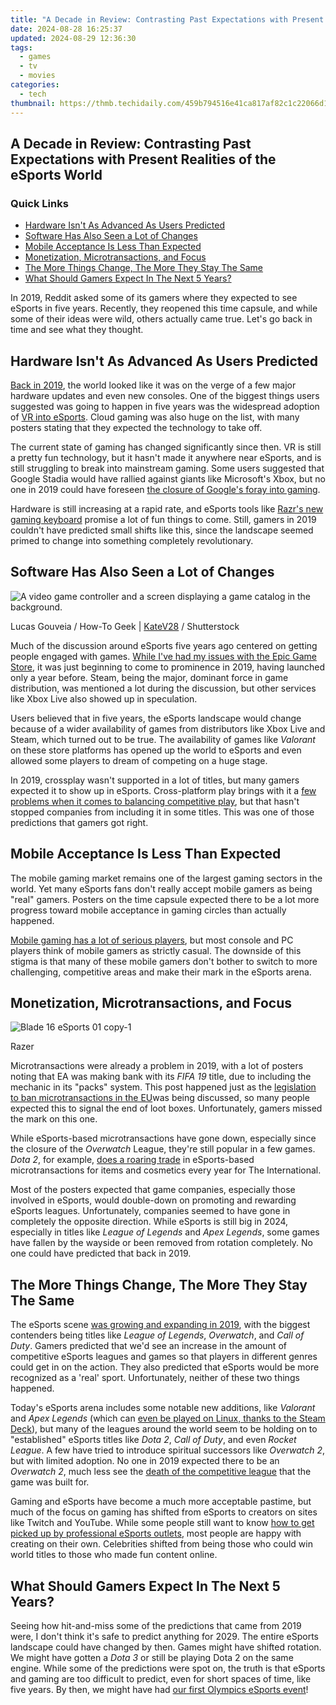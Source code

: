 ```yaml
---
title: "A Decade in Review: Contrasting Past Expectations with Present Realities of the eSports World"
date: 2024-08-28 16:25:37
updated: 2024-08-29 12:36:30
tags:
  - games
  - tv
  - movies
categories:
  - tech
thumbnail: https://thmb.techidaily.com/459b794516e41ca817af82c1c22066d193c455f4891dd7a8e040210befb5bf6c.jpg
---
```


## A Decade in Review: Contrasting Past Expectations with Present Realities of the eSports World

### Quick Links

* [Hardware Isn't As Advanced As Users Predicted](https://buynow-help.techidaily.com/must-know-elements-when-selecting-a-network-link/)
* [Software Has Also Seen a Lot of Changes](https://instagram-video-recordings.techidaily.com/2024-approved-from-concept-to-completion-a-stories-polling-handbook/)
* [Mobile Acceptance Is Less Than Expected](https://activate-lock.techidaily.com/in-2024-a-how-to-guide-on-bypassing-iphone-xs-icloud-activation-lock-by-drfone-ios/)
* [Monetization, Microtransactions, and Focus](https://fox-boxes.techidaily.com/new-capturing-and-reducing-speed-with-iphone-a-step-by-step-guide-for-2024/)
* [The More Things Change, The More They Stay The Same](https://instagram-clips.techidaily.com/updated-elite-architects-best-of-breed-instragram-hlv-artisans-for-2024/)
* [What Should Gamers Expect In The Next 5 Years?](https://fake-location.techidaily.com/how-to-stop-my-spouse-from-spying-on-my-oppo-a78-5g-drfone-by-drfone-virtual-android/)

 In 2019, Reddit asked some of its gamers where they expected to see eSports in five years. Recently, they reopened this time capsule, and while some of their ideas were wild, others actually came true. Let's go back in time and see what they thought.

##  Hardware Isn't As Advanced As Users Predicted

[Back in 2019](https://www.reddit.com/r/Games/comments/bopm93/rgames%5Ffiveyear%5Ftime%5Fcapsule%5Fwhat/), the world looked like it was on the verge of a few major hardware updates and even new consoles. One of the biggest things users suggested was going to happen in five years was the widespread adoption of [VR into eSports](https://aixr.org/insights/how-vr-could-be-the-next-big-platform-for-esports/). Cloud gaming was also huge on the list, with many posters stating that they expected the technology to take off.

 The current state of gaming has changed significantly since then. VR is still a pretty fun technology, but it hasn't made it anywhere near eSports, and is still struggling to break into mainstream gaming. Some users suggested that Google Stadia would have rallied against giants like Microsoft's Xbox, but no one in 2019 could have foreseen [the closure of Google's foray into gaming](https://www.theverge.com/2022/9/29/23378713/google-stadia-shutting-down-game-streaming-january-2023).

 Hardware is still increasing at a rapid rate, and eSports tools like [Razr's new gaming keyboard](https://www.theverge.com/2024/7/23/24204422/wooting-razer-snap-tap-socd-beta-feature) promise a lot of fun things to come. Still, gamers in 2019 couldn't have predicted small shifts like this, since the landscape seemed primed to change into something completely revolutionary.

##  Software Has Also Seen a Lot of Changes

![A video game controller and a screen displaying a game catalog in the background.](https://static1.howtogeekimages.com/wordpress/wp-content/uploads/2024/05/a-video-game-controller-and-a-screen-displaying-a-game-catalog-in-the-background.jpg) 

Lucas Gouveia / How-To Geek | [KateV28](https://www.shutterstock.com/image-photo/white-xbox-game-controller-lies-next-2248027319) / Shutterstock

 Much of the discussion around eSports five years ago centered on getting people engaged with games. [While I've had my issues with the Epic Game Store](https://change-location.techidaily.com/in-2024-how-and-where-to-find-a-shiny-stone-pokemon-for-vivo-y77t-drfone-by-drfone-virtual-android/), it was just beginning to come to prominence in 2019, having launched only a year before. Steam, being the major, dominant force in game distribution, was mentioned a lot during the discussion, but other services like Xbox Live also showed up in speculation.

 Users believed that in five years, the eSports landscape would change because of a wider availability of games from distributors like Xbox Live and Steam, which turned out to be true. The availability of games like _Valorant_ on these store platforms has opened up the world to eSports and even allowed some players to dream of competing on a huge stage.

 In 2019, crossplay wasn't supported in a lot of titles, but many gamers expected it to show up in eSports. Cross-platform play brings with it a [few problems when it comes to balancing competitive play](https://screen-sharing-recording.techidaily.com/1715859805411-2024-approved-seeking-the-best-ps2-games-try-these-5-android-emulators/), but that hasn't stopped companies from including it in some titles. This was one of those predictions that gamers got right.

##  Mobile Acceptance Is Less Than Expected

 The mobile gaming market remains one of the largest gaming sectors in the world. Yet many eSports fans don't really accept mobile gamers as being "real" gamers. Posters on the time capsule expected there to be a lot more progress toward mobile acceptance in gaming circles than actually happened.

[Mobile gaming has a lot of serious players](https://win-solutions.techidaily.com/the-ultimate-strategy-to-correct-mw3-dev-error-6068-as-you-head-into-2024/), but most console and PC players think of mobile gamers as strictly casual. The downside of this stigma is that many of these mobile gamers don't bother to switch to more challenging, competitive areas and make their mark in the eSports arena.

##  Monetization, Microtransactions, and Focus

![Blade 16 eSports 01 copy-1](https://static1.howtogeekimages.com/wordpress/wp-content/uploads/2024/01/blade-16-esports-01-copy-1.jpg) 

Razer

 Microtransactions were already a problem in 2019, with a lot of posters noting that EA was making bank with its _FIFA 19_ title, due to including the mechanic in its "packs" system. This post happened just as the [legislation to ban microtransactions in the EU](https://www.forbes.com/sites/davidthier/2019/05/08/new-microtransactionloot-box-bill-could-devastate-video-game-publishers-if-it-passes/)was being discussed, so many people expected this to signal the end of loot boxes. Unfortunately, gamers missed the mark on this one.

 While eSports-based microtransactions have gone down, especially since the closure of the _Overwatch_ League, they're still popular in a few games. _Dota 2_, for example, [does a roaring trade](https://www.dota-showcase.com/tracker) in eSports-based microtransactions for items and cosmetics every year for The International.

 Most of the posters expected that game companies, especially those involved in eSports, would double-down on promoting and rewarding eSports leagues. Unfortunately, companies seemed to have gone in completely the opposite direction. While eSports is still big in 2024, especially in titles like _League of Legends_ and _Apex Legends_, some games have fallen by the wayside or been removed from rotation completely. No one could have predicted that back in 2019.

##  The More Things Change, The More They Stay The Same

 The eSports scene [was growing and expanding in 2019](https://www.androidauthority.com/esports-tournaments-leagues-963799/), with the biggest contenders being titles like _League of Legends_, _Overwatch_, and _Call of Duty_. Gamers predicted that we'd see an increase in the amount of competitive eSports leagues and games so that players in different genres could get in on the action. They also predicted that eSports would be more recognized as a 'real' sport. Unfortunately, neither of these two things happened.

 Today's eSports arena includes some notable new additions, like _Valorant_ and _Apex Legends_ (which can [even be played on Linux, thanks to the Steam Deck](https://instagram-video-files.techidaily.com/insta-velocity-strategic-use-of-likes-and-videos-for-growth/)), but many of the leagues around the world seem to be holding on to "established" eSports titles like _Dota 2_, _Call of Duty_, and even _Rocket League_. A few have tried to introduce spiritual successors like _Overwatch 2_, but with limited adoption. No one in 2019 expected there to be an _Overwatch 2_, much less see the [death of the competitive league](https://www.theverge.com/23954005/overwatch-league-shuts-down-activision-blizzard) that the game was built for.

 Gaming and eSports have become a much more acceptable pastime, but much of the focus on gaming has shifted from eSports to creators on sites like Twitch and YouTube. While some people still want to know [how to get picked up by professional eSports outlets](https://technical-tips.techidaily.com/ideal-gaming-gear-for-children-ultimate-list-of-consoles-and-add-ons/), most people are happy with creating on their own. Celebrities shifted from being those who could win world titles to those who made fun content online.

##  What Should Gamers Expect In The Next 5 Years?

 Seeing how hit-and-miss some of the predictions that came from 2019 were, I don't think it's safe to predict anything for 2029\. The entire eSports landscape could have changed by then. Games might have shifted rotation. We might have gotten a _Dota 3_ or still be playing Dota 2 on the same engine. While some of the predictions were spot on, the truth is that eSports and gaming are too difficult to predict, even for short spaces of time, like five years. By then, we might have had [our first Olympics eSports event](https://metro.co.uk/2024/07/24/olympic-esports-games-coming-2025-non-violent-games-21286769/?ico=mosaic%5Fgaming)!

<ins class="adsbygoogle"
     style="display:block"
     data-ad-format="autorelaxed"
     data-ad-client="ca-pub-7571918770474297"
     data-ad-slot="1223367746"></ins>



<ins class="adsbygoogle"
     style="display:block"
     data-ad-client="ca-pub-7571918770474297"
     data-ad-slot="8358498916"
     data-ad-format="auto"
     data-full-width-responsive="true"></ins>
